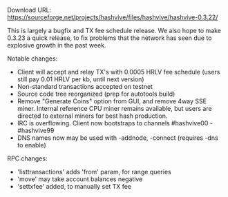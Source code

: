 Download URL: https://sourceforge.net/projects/hashvive/files/hashvive/hashvive-0.3.22/

This is largely a bugfix and TX fee schedule release. We also hope to make 0.3.23 a quick release, to fix problems that the network has seen due to explosive growth in the past week.

Notable changes:

- Client will accept and relay TX's with 0.0005 HRLV fee schedule (users still pay 0.01 HRLV per kb, until next version)
- Non-standard transactions accepted on testnet
- Source code tree reorganized (prep for autotools build)
- Remove "Generate Coins" option from GUI, and remove 4way SSE miner. Internal reference CPU miner remains available, but users are directed to external miners for best hash production.
- IRC is overflowing. Client now bootstraps to channels #hashvive00 - #hashvive99
- DNS names now may be used with -addnode, -connect (requires -dns to enable)

RPC changes:

- 'listtransactions' adds 'from' param, for range queries
- 'move' may take account balances negative
- 'settxfee' added, to manually set TX fee
